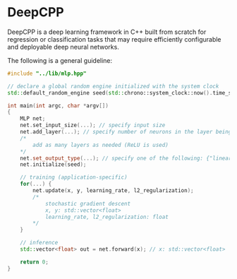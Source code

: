 # DeepCPP

DeepCPP is a deep learning framework in C++ built from scratch for regression or classification tasks that may require efficiently configurable and deployable deep neural networks.

The following is a general guideline:

```cpp
#include "../lib/mlp.hpp"

// declare a global random engine initialized with the system clock
std::default_random_engine seed(std::chrono::system_clock::now().time_since_epoch().count());

int main(int argc, char *argv[])
{
    MLP net;
    net.set_input_size(...); // specify input size
    net.add_layer(...); // specify number of neurons in the layer being added
    /*
        add as many layers as needed (ReLU is used)
    */
    net.set_output_type(...); // specify one of the following: {"linear", "softmax", "sigmoid"}
    net.initialize(seed);

    // training (application-specific)
    for(...) {
        net.update(x, y, learning_rate, l2_regularization);
        /*
            stochastic gradient descent
            x, y: std::vector<float>
            learning_rate, l2_regularization: float
        */
    }

    // inference
    std::vector<float> out = net.forward(x); // x: std::vector<float>

    return 0;
}
```